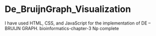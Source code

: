 # De_BruijnGraph_Visualization
I have  used  HTML, CSS, and JavaScript for the implementation of DE – BRUIJN GRAPH.
bioinformatics-chapter-3
Np complete


